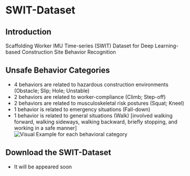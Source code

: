 # SWIT-Dataset
## Introduction

Scaffolding Worker IMU Time-series (SWIT) Dataset for Deep Learning-based Construction Site Behavior Recognition

## Unsafe Behavior Categories
* 4 behaviors are related to hazardous construction environments (Obstacle; Slip; Hole; Unstable)
* 2 behaviors are related to worker-compliance (Climb; Step-off)
* 2 behaviors are related to musculoskeletal risk postures (Squat; Kneel)
* 1 behavior is related to emergency situations (Fall-down)
* 1 behavior is related to general situations (Walk)   [involved walking forward, walking sideways, walking backward, briefly stopping, and working in a safe manner]
![Visual Example for each behavioral category](https://github.com/user-attachments/assets/4d1632c3-31b7-4b73-9459-5b3093770b50)

## Download the SWIT-Dataset
* It will be appeared soon

